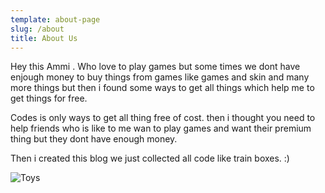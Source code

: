 ```yaml
---
template: about-page
slug: /about
title: About Us
---
```

Hey this Ammi . Who love to play games but some times we dont have enjough money to buy things from games like games and skin and many more things but then i found some ways to get all things which help me to get things for free.

Codes is only ways to get all thing free of cost. then i thought you need to help friends who is like to me wan to play games and want their premium thing but they dont have enough money.

Then i created this blog we just collected all code like train boxes. :)

![Toys](/assets/vanessa-bucceri-gdirwiyama8-unsplash.jpg "Toys")